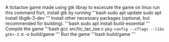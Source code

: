  A tictactoe game made using gtk libray
    to excecute the game on linux run this command
    fisrt, install gtk by running
    '''bash
        sudo apt update
        sudo apt install libgtk-3-dev
    '''
    Install other necessary packages (optional, but recommended for building).
    '''bash
        sudo apt install build-essential
    '''
    Compile the game
    '''bash
        gcc src/tic_tac_toe.c `pkg-config --cflags --libs gtk+-3.0` -o build/game
    '''
    Run the game
    '''bash
        build/game
    '''


